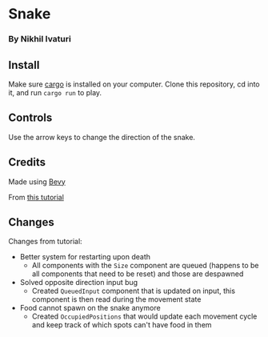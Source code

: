 # Snake
### By Nikhil Ivaturi

## Install

Make sure [cargo](https://www.rust-lang.org/learn/get-started) is installed on your computer. Clone this repository, cd into it, and run `cargo run` to play.

## Controls

Use the arrow keys to change the direction of the snake.

## Credits

Made using [Bevy](https://bevyengine.org/)

From [this tutorial](https://mbuffett.com/posts/bevy-snake-tutorial/)

## Changes

Changes from tutorial:
* Better system for restarting upon death
    * All components with the `Size` component are queued (happens to be all components that need to be reset) and those are despawned
* Solved opposite direction input bug
    * Created `QueuedInput` component that is updated on input, this component is then read during the movement state
* Food cannot spawn on the snake anymore
    * Created `OccupiedPositions` that would update each movement cycle and keep track of which spots can't have food in them
